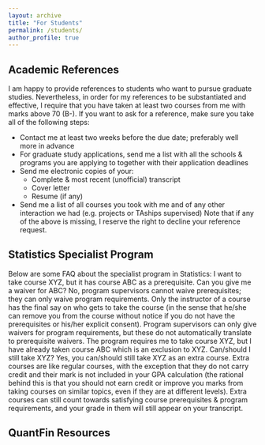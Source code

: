```yaml
---
layout: archive
title: "For Students"
permalink: /students/
author_profile: true
---
```



## Academic References
I am happy to provide references to students who want to pursue graduate studies. Nevertheless, in order for my references to be substantiated and effective, I require that you have taken at least two courses from me with marks above 70 (B-). If you want to ask for a reference, make sure you take all of the following steps:
- Contact me at least two weeks before the due date; preferably well more in advance
- For graduate study applications, send me a list with all the schools & programs you are applying to together with their application deadlines
- Send me electronic copies of your:
	+ Complete & most recent (unofficial) transcript
	+ Cover letter
	+ Resume (if any)
- Send me a list of all courses you took with me and of any other interaction we had (e.g. projects or TAships supervised)
Note that if any of the above is missing, I reserve the right to decline your reference request.

## Statistics Specialist Program
Below are some FAQ about the specialist program in Statistics:
I want to take course XYZ, but it has course ABC as a prerequisite. Can you give me a waiver for ABC? 
   No, program supervisors cannot waive prerequisites; they can only waive program requirements. Only the instructor of a course has the final say on who gets to take the course (in the sense that he/she can remove you from the course without notice if you do not have the prerequisites or his/her explicit consent). Program supervisors can only give waivers for program requirements, but these do not automatically translate to prerequisite waivers.
The program requires me to take course XYZ, but I have already taken course ABC which is an exclusion to XYZ. Can/should I still take XYZ? 
  	Yes, you can/should still take XYZ as an extra course. Extra courses are like regular courses, with the exception that they do not carry credit and their mark is not included in your GPA calculation (the rational behind this is that you should not earn credit or improve you marks from taking courses on similar topics, even if they are at different levels). Extra courses can still count towards satisfying course prerequisites & program requirements, and your grade in them will still appear on your transcript.
	
## QuantFin Resources

